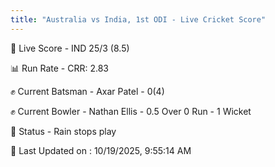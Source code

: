```yaml
---
title: "Australia vs India, 1st ODI - Live Cricket Score"
---
```


🔴 Live Score - IND 25/3 (8.5)  

📊 Run Rate - CRR: 2.83  

✊ Current Batsman - Axar Patel - 0(4)  

✊ Current Bowler - Nathan Ellis - 0.5 Over 0 Run - 1 Wicket  

📑 Status - Rain stops play

📝 Last Updated on : 10/19/2025, 9:55:14 AM  



